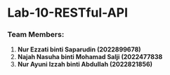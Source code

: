 # Lab-10-RESTful-API

### **Team Members:**
1. **Nur Ezzati binti Saparudin (2022899678)**
2. **Najah Nasuha binti Mohamad Salji (2022477838**
3. **Nur Ayuni Izzah binti Abdullah (2022821856)**
